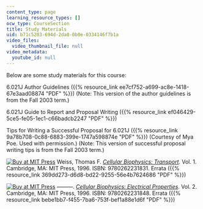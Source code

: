 ```yaml
---
content_type: page
learning_resource_types: []
ocw_type: CourseSection
title: Study Materials
uid: b71c5203-694d-2da0-0b0e-0334146f7b1a
video_files:
  video_thumbnail_file: null
video_metadata:
  youtube_id: null
---
```


Below are some study materials for this course:

6.021J Author Guidelines ({{% resource_link ee7cf752-a699-ac8e-1418-67e3aad08874 "PDF" %}}) (Note: This version of the author guidelines is from the Fall 2003 term.)

6.021J Guide to Report and Proposal Writing ({{% resource_link ef046429-5ce5-fe05-1ec1-c66badcb2247 "PDF" %}})

Tips for Writing a Successful Proposal for 6.021J ({{% resource_link 9a78b708-0c88-6883-399e-1747a598874e "PDF" %}}) (Courtesy of Mya Poe. Used with permission.) (Note: This version of successful proposal writing tips is from the Fall 2003 term.)

[![Buy at MIT Press](/images/mp_logo.gif)](https://mitpress.mit.edu/9780262231831) Weiss, Thomas F. [_Cellular Biophysics: Transport_](https://mitpress.mit.edu/9780262231831). Vol. 1. Cambridge, MA: MIT Press, 1996. ISBN: 9780262231831. Errata ({{% resource_link 369dd273-d6d8-bd22-9255-56e4b7624686 "PDF" %}})

[![Buy at MIT Press](/images/mp_logo.gif)](https://mitpress.mit.edu/9780262231848) ———. [_Cellular Biophysics: Electrical Properties_](https://mitpress.mit.edu/9780262231848). Vol. 2. Cambridge, MA: MIT Press, 1996. ISBN: 9780262231848. Errata ({{% resource_link bebe1bb7-f455-7ba6-753f-bef1a88e1d6f "PDF" %}})